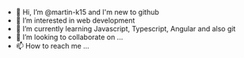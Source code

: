 - 👋 Hi, I’m @martin-k15 and I'm new to github
- 👀 I’m interested in web development
- 🌱 I’m currently learning Javascript, Typescript, Angular and also git
- 💞️ I’m looking to collaborate on ...
- 📫 How to reach me ...

<!---
martin-k15/martin-k15 is a ✨ special ✨ repository because its `README.md` (this file) appears on your GitHub profile.
You can click the Preview link to take a look at your changes.
--->
